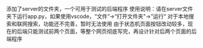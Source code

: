 添加了server的文件夹，一个可用于测试的后端程序
使用说明：请在server文件夹下运行app.py，如果使用vscode，“文件”->“打开文件夹"->”运行“
对于本地搜索和联网搜索，功能还不完善，暂时无法使用
由于状态机页面按钮改动较多，现在的后端只能测试前两个页面，等整个网页彻底写完，再设计针对后两个页面的后端程序
